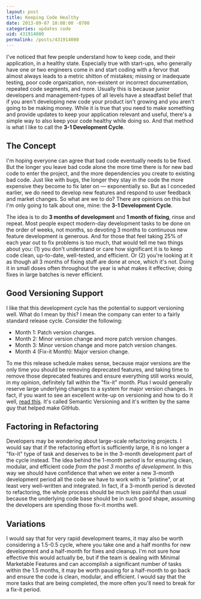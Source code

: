 ```yaml
---
layout: post
title: Keeping Code Healthy
date: 2013-09-07 10:08:00 -0700
categories: updates code
uid: 431914080
permalink: /posts/431914080
---
```


I've noticed that few people understand how to keep code, and their application,
in a healthy state. Especially true with start-ups, who generally have one or two
engineers come in and start coding with a fervor that almost always leads to a
metric shitton of mistakes; missing or inadequate testing, poor code
organization, non-existent or incorrect documentation, repeated code segments,
and more. Usually this is because junior developers and management-types of all
levels have a steadfast belief that if you aren't developing new code your
product isn't growing and you aren't going to be making money. While it is true
that you need to make something and provide updates to keep your application
relevant and useful, there's a simple way to also keep your code healthy while
doing so. And that method is what I like to call the __3-1 Development Cycle__.

## The Concept

I'm hoping everyone can agree that bad code eventually needs to be fixed. But
the longer you leave bad code alone the more time there is for new bad code to
enter the project, and the more dependencies you create to existing bad
code. Just like with bugs, the longer they stay in the code the more expensive
they become to fix later on &mdash; exponentially so. But as I conceded earlier,
we do need to develop new features and respond to user feedback and market
changes. So what are we to do? There are opinions on this but I'm only going to
talk about one, mine: the __3-1 Development Cycle__.

The idea is to do __3 months of development__ and __1 month of fixing__, rinse
and repeat. Most people expect modern-day development tasks to be done on the
order of weeks, not months, so devoting 3 months to continuous new feature
development is generous. And for those that feel taking 25% of each year out to
fix problems is too much, that would tell me two things about you: (1) you don't
understand or care how significant it is to keep code clean, up-to-date,
well-tested, and efficient. Or (2) you're looking at it as though all 3 months
of fixing stuff are done at once, which it's not. Doing it in small doses often
throughout the year is what makes it effective; doing fixes in large batches is
never efficient.

## Good Versioning Support

I like that this development cycle has the potential to support versioning
well. What do I mean by this? I mean the company can enter to a fairly standard
release cycle. Consider the following:

- Month 1: Patch version changes.
- Month 2: Minor version change and more patch version changes.
- Month 3: Minor version change and more patch version changes.
- Month 4 (Fix-it Month): Major version change.

To me this release schedule makes sense, because major versions are the only
time you should be removing deprecated features, and taking time to remove those
deprecated features and ensure everything still works would, in my opinion,
definitely fall within the "fix-it" month. Plus I would generally reserve large
underlying changes to a system for major version changes. In fact, if you want
to see an excellent write-up on versioning and how to do it well,
[read this][semver]. It's called Semantic Versioning and it's written by the
same guy that helped make GitHub.

## Factoring in Refactoring

Developers may be wondering about large-scale refactoring projects. I would say
that if the refactoring effort is sufficiently large, it is no longer a "fix-it"
type of task and deserves to be in the 3-month development part of the cycle
instead. The idea behind the 1-month period is for ensuring clean, modular, and
efficient code _from the past 3 months of development_. In this way we should
have confidence that when we enter a new 3-month development period all the code
we have to work with is "pristine", or at least very well-written and
integrated. In fact, if a 3-month period is devoted to refactoring, the whole
process should be much less painful than usual because the underlying code base
should be in such good shape, assuming the developers are spending those fix-it
months well.

## Variations

I would say that for very rapid development teams, it may also be worth
considering a 1.5-0.5 cycle, where you take one and a half months for new
development and a half-month for fixes and cleanup. I'm not sure how effective
this would actually be, but if the team is dealing with Minimal Marketable
Features and can accomplish a significant number of tasks within the 1.5 months,
it may be worth pausing for a half-month to go back and ensure the code is
clean, modular, and efficient. I would say that the more tasks that are being
completed, the more often you'll need to break for a fix-it period.

[semver]: http://semver.org/
